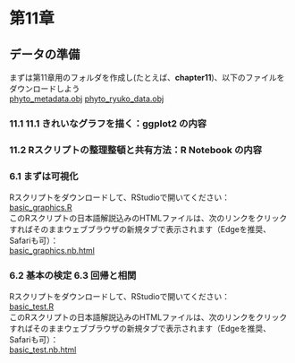 # 第11章

## データの準備
まずは第11章用のフォルダを作成し(たとえば、<b>chapter11</b>)、以下のファイルをダウンロードしよう<br>
[phyto_metadata.obj](./phyto_metadata.obj)
[phyto_ryuko_data.obj](./phyto_ryuko_data.obj)
  
### 11.1 11.1 きれいなグラフを描く：ggplot2 の内容


### 11.2 Rスクリプトの整理整頓と共有方法：R Notebook の内容



### 6.1 まずは可視化
Rスクリプトをダウンロードして、RStudioで開いてください：<br>
[basic_graphics.R](./basic_graphics.R)<br>
このRスクリプトの日本語解説込みのHTMLファイルは、次のリンクをクリックすればそのままウェブブラウザの新規タブで表示されます（Edgeを推奨、Safariも可）：<br><a href="./basic_graphics.nb.html" target="_blank" rel="noopener noreferrer">basic_graphics.nb.html</a><br>

### 6.2 基本の検定 6.3 回帰と相関　 
Rスクリプトをダウンロードして、RStudioで開いてください：<br>
[basic_test.R](./basic_test.R)<br>
このRスクリプトの日本語解説込みのHTMLファイルは、次のリンクをクリックすればそのままウェブブラウザの新規タブで表示されます（Edgeを推奨、Safariも可）：<br><a href="./basic_test.nb.html" target="_blank" rel="noopener noreferrer">basic_test.nb.html</a><br>
